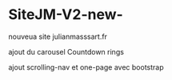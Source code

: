 # SiteJM-V2-new-
<p>
nouveua site julianmasssart.fr
</p>
<p>
ajout du carousel Countdown rings
</p>
<p>
ajout scrolling-nav et one-page avec bootstrap
</p>
